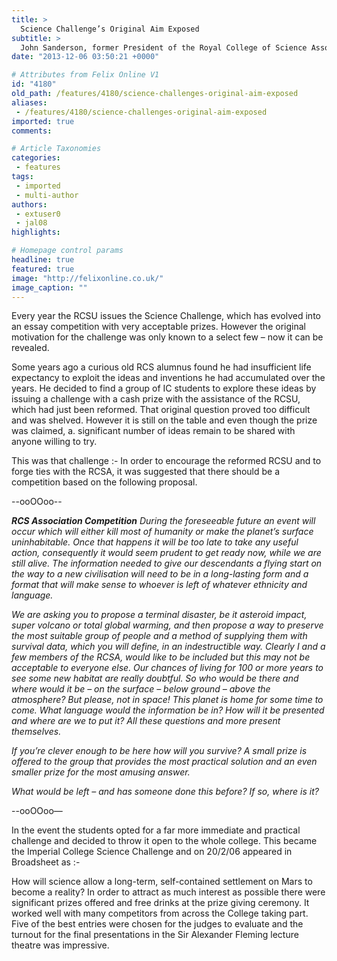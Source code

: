 ```yaml
---
title: >
  Science Challenge’s Original Aim Exposed
subtitle: >
  John Sanderson, former President of the Royal College of Science Association (RCSA) on the origins of the Science Challenge
date: "2013-12-06 03:50:21 +0000"

# Attributes from Felix Online V1
id: "4180"
old_path: /features/4180/science-challenges-original-aim-exposed
aliases:
 - /features/4180/science-challenges-original-aim-exposed
imported: true
comments:

# Article Taxonomies
categories:
 - features
tags:
 - imported
 - multi-author
authors:
 - extuser0
 - jal08
highlights:

# Homepage control params
headline: true
featured: true
image: "http://felixonline.co.uk/"
image_caption: ""
---
```


Every year the RCSU issues the Science Challenge, which has evolved into an essay competition with very acceptable prizes. However the original motivation for the challenge was only known to a select few – now it can be revealed.

Some years ago a curious old RCS alumnus found he had insufficient life expectancy to exploit the ideas and inventions he had accumulated over the years. He decided to find a group of IC students to explore these ideas by issuing a challenge with a cash prize with the assistance of the RCSU, which had just been reformed. That original question proved too difficult and was shelved. However it is still on the table and even though the prize was claimed, a. significant number of ideas remain to be shared with anyone willing to try.

This was that challenge :-
 In order to encourage the reformed RCSU and to forge ties with the RCSA, it was suggested that there should be a competition based on the following proposal.

--ooOOoo--

___RCS Association Competition__
 During the foreseeable future an event will occur which will either kill most of humanity or make the planet’s surface uninhabitable. Once that happens it will be too late to take any useful action, consequently it would seem prudent to get ready now, while we are still alive.
 The information needed to give our descendants a flying start on the way to a new civilisation will need to be in a long-lasting form and a format that will make sense to whoever is left of whatever ethnicity and language._

_We are asking you to propose a terminal disaster, be it asteroid impact, super volcano or total global warming, and then propose a way to preserve the most suitable group of people and a method of supplying them with survival data, which you will define, in an indestructible way.
 Clearly I and a few members of the RCSA, would like to be included but this may not be acceptable to everyone else. Our chances of living for 100 or more years to see some new habitat are really doubtful.
 So who would be there and where would it be – on the surface – below ground – above the atmosphere? But please, not in space! This planet is home for some time to come.
 What language would the information be in? How will it be presented and where are we to put it? All these questions and more present themselves._

_If you’re clever enough to be here how will you survive?
 A small prize is offered to the group that provides the most practical solution and an even smaller prize for the most amusing answer._

_What would be left – and has someone done this before? If so, where is it?_

--ooOOoo—

In the event the students opted for a far more immediate and practical challenge and decided to throw it open to the whole college. This became the Imperial College Science Challenge and on 20/2/06 appeared in Broadsheet as :-

How will science allow a long-term, self-contained settlement on Mars to become a reality?
 In order to attract as much interest as possible there were significant prizes offered and free drinks at the prize giving ceremony. It worked well with many competitors from across the College taking part. Five of the best entries were chosen for the judges to evaluate and the turnout for the final presentations in the Sir Alexander Fleming lecture theatre was impressive.
